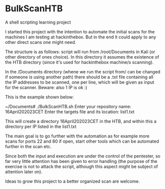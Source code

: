 # BulkScanHTB
A shell scripting learning project

I started this project with the intention to automate the initial scans for the machines I am testing at hackinthebox. But in the end it could apply to any other direct scans one might need.

The structure is as follows: script will run from /root/Documents in Kali (or other directory of ones choice). In this directory it assumes the existence of the HTB directory (since it's used for hackinthebox machine/s scanning). 

In the /Documents directory (whene we run the script from/ can be changed if someone is using another path) there should be a .txt file containing all the IP addresses to be scanned, one per line,  which will be given as input for the scanner. 
Beware: also 1 IP is ok :)

This is the example shown below: 

~/Documents# ./BulkScanHTB.sh 
Enter your repository name: 16April202023CET
Enter the targets file and its location: list1.txt

This will create a directory 16April202023CET in the HTB, and within this a directory per IP listed in the list1.txt

The main goal is to go further with the automation as for example more scans for ports 22 and 80 if open, start other tools which can be automated further in the scan etc.

Since both the input and execution are under the control of the pentester, so far very little attention has been given to error handling (the purpose of the exercise is not to attack the script, although this aspect might be subject of attention later on).

Ideas to grow this project to a better organized scan are welcome.
